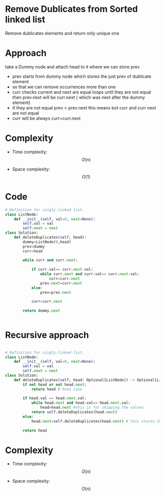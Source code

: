 # Remove Dublicates from Sorted linked list 
Remove dublicates elements and return only unique one


# Approach
take a Dummy node and attach head to it where we can store prev 
- prev starts from dummy node which stores the just prev of dublicate element
- so that we can remove occurrences more than one
- curr checks current and next are equal loops until they are not equal
then prev.next  will be curr.next ( which was  next after the dummy element)
- if they are not equal prev  = prev.next this means bot curr and curr  next are not equal 
- curr will be always curr=curr.next

# Complexity
- Time complexity:
 $$O(n)$$

- Space complexity:
 $$O(1)$$

# Code
```python
# Definition for singly-linked list.
class ListNode:
    def __init__(self, val=0, next=None):
        self.val = val
        self.next = next
class Solution:
    def deleteDuplicates(self, head):
        dummy=ListNode(0,head)
        prev=dummy
        curr=head
        
        while curr and curr.next:
            
            if curr.val== curr.next.val:
                while curr.next and curr.val== curr.next.val:
                    curr=curr.next
                prev.next=curr.next
            else:
                prev=prev.next
            
            curr=curr.next
            
        return dummy.next
        
```

# Recursive approach

```python

# Definition for singly-linked list.
class ListNode:
    def __init__(self, val=0, next=None):
        self.val = val
        self.next = next
class Solution:
    def deleteDuplicates(self, head: Optional[ListNode]) -> Optional[ListNode]:
        if not head or not head.next:
            return head # base case
        
        if head.val == head.next.val:
            while head.next and head.val== head.next.val:
                head=head.next #this is for skipping the values 
            return self.deleteDuplicates(head.next)
        else:
            head.next=self.deleteDuplicates(head.next) # this stores the actual value
            
        return head
```

# Complexity
- Time complexity:
 $$O(n)$$

- Space complexity:
 $$O(n)$$  